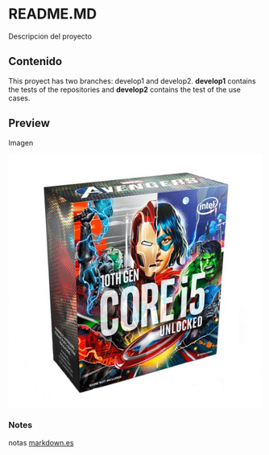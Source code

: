 # README.MD
Descripcion del proyecto

## Contenido
This proyect has two branches: develop1 and develop2. **develop1** contains the tests of the repositories and **develop2** contains the test of the use cases.


## Preview
Imagen

![](/img/i5.jpg)

### Notes
notas [markdown.es](https://markdown.es/sintaxis-markdown/)
